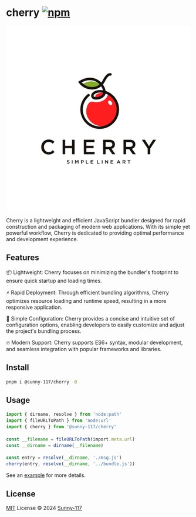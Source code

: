 # cherry [![npm](https://img.shields.io/npm/v/@sunny-117/cherry.svg)](https://npmjs.com/package/@sunny-117/cherry)

<img src="./assets/logo.webp">

Cherry is a lightweight and efficient JavaScript bundler designed for rapid construction and packaging of modern web applications. With its simple yet powerful workflow, Cherry is dedicated to providing optimal performance and development experience.

## Features

📦️ Lightweight: Cherry focuses on minimizing the bundler's footprint to ensure quick startup and loading times.

⚡️ Rapid Deployment: Through efficient bundling algorithms, Cherry optimizes resource loading and runtime speed, resulting in a more responsive application.

🔧 Simple Configuration: Cherry provides a concise and intuitive set of configuration options, enabling developers to easily customize and adjust the project's bundling process.

🔥 Modern Support: Cherry supports ES6+ syntax, modular development, and seamless integration with popular frameworks and libraries.

## Install

```bash
pnpm i @sunny-117/cherry -D
```

## Usage

```ts
import { dirname, resolve } from 'node:path'
import { fileURLToPath } from 'node:url'
import { cherry } from '@sunny-117/cherry'

const __filename = fileURLToPath(import.meta.url)
const __dirname = dirname(__filename)

const entry = resolve(__dirname, './msg.js')
cherry(entry, resolve(__dirname, '../bundle.js'))
```

See an [example](https://github.com/Sunny-117/cherry/blob/main/playground/src/index.js) for more details.

## License

[MIT](./LICENSE) License © 2024 [Sunny-117](https://github.com/sunny-117)
